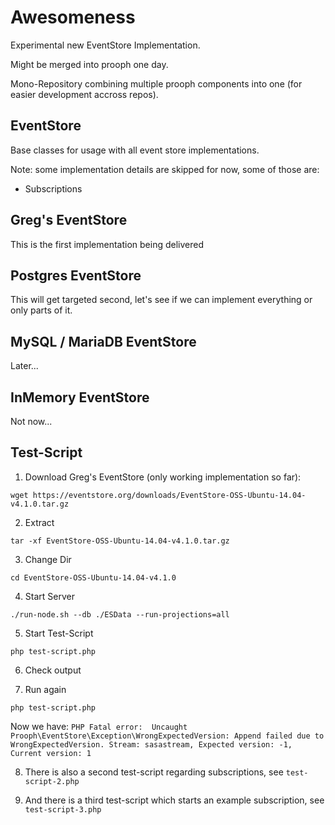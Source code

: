 # Awesomeness

Experimental new EventStore Implementation.

Might be merged into prooph one day.

Mono-Repository combining multiple prooph components into one (for easier development accross repos).

## EventStore

Base classes for usage with all event store implementations.

Note: some implementation details are skipped for now, some of those are:
- Subscriptions

## Greg's EventStore

This is the first implementation being delivered

## Postgres EventStore

This will get targeted second, let's see if we can implement everything or only parts of it.

## MySQL / MariaDB EventStore

Later...

## InMemory EventStore

Not now...

## Test-Script

1) Download Greg's EventStore (only working implementation so far):

`wget https://eventstore.org/downloads/EventStore-OSS-Ubuntu-14.04-v4.1.0.tar.gz`

2) Extract

`tar -xf EventStore-OSS-Ubuntu-14.04-v4.1.0.tar.gz`

3) Change Dir

`cd EventStore-OSS-Ubuntu-14.04-v4.1.0`

4) Start Server

`./run-node.sh --db ./ESData --run-projections=all`

5) Start Test-Script

`php test-script.php`

6) Check output

7) Run again

`php test-script.php`

Now we have: `PHP Fatal error:  Uncaught Prooph\EventStore\Exception\WrongExpectedVersion: Append failed due to WrongExpectedVersion. Stream: sasastream, Expected version: -1, Current version: 1`

8) There is also a second test-script regarding subscriptions, see `test-script-2.php`

9) And there is a third test-script which starts an example subscription, see  `test-script-3.php`
